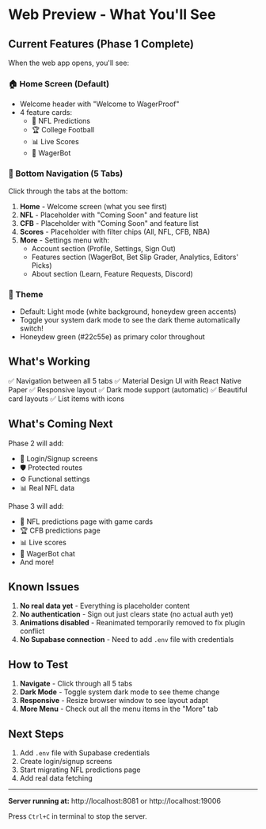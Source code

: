 # Web Preview - What You'll See

## Current Features (Phase 1 Complete)

When the web app opens, you'll see:

### 🏠 Home Screen (Default)
- Welcome header with "Welcome to WagerProof"
- 4 feature cards:
  - 🏈 NFL Predictions
  - 🏆 College Football
  - 📊 Live Scores
  - 🤖 WagerBot

### 📱 Bottom Navigation (5 Tabs)
Click through the tabs at the bottom:

1. **Home** - Welcome screen (what you see first)
2. **NFL** - Placeholder with "Coming Soon" and feature list
3. **CFB** - Placeholder with "Coming Soon" and feature list
4. **Scores** - Placeholder with filter chips (All, NFL, CFB, NBA)
5. **More** - Settings menu with:
   - Account section (Profile, Settings, Sign Out)
   - Features section (WagerBot, Bet Slip Grader, Analytics, Editors' Picks)
   - About section (Learn, Feature Requests, Discord)

### 🎨 Theme
- Default: Light mode (white background, honeydew green accents)
- Toggle your system dark mode to see the dark theme automatically switch!
- Honeydew green (#22c55e) as primary color throughout

## What's Working

✅ Navigation between all 5 tabs
✅ Material Design UI with React Native Paper
✅ Responsive layout
✅ Dark mode support (automatic)
✅ Beautiful card layouts
✅ List items with icons

## What's Coming Next

Phase 2 will add:
- 🔐 Login/Signup screens
- 🛡️ Protected routes
- ⚙️ Functional settings
- 📊 Real NFL data

Phase 3 will add:
- 🏈 NFL predictions page with game cards
- 🏆 CFB predictions page
- 📊 Live scores
- 🤖 WagerBot chat
- And more!

## Known Issues

1. **No real data yet** - Everything is placeholder content
2. **No authentication** - Sign out just clears state (no actual auth yet)
3. **Animations disabled** - Reanimated temporarily removed to fix plugin conflict
4. **No Supabase connection** - Need to add `.env` file with credentials

## How to Test

1. **Navigate** - Click through all 5 tabs
2. **Dark Mode** - Toggle system dark mode to see theme change
3. **Responsive** - Resize browser window to see layout adapt
4. **More Menu** - Check out all the menu items in the "More" tab

## Next Steps

1. Add `.env` file with Supabase credentials
2. Create login/signup screens
3. Start migrating NFL predictions page
4. Add real data fetching

---

**Server running at:** http://localhost:8081 or http://localhost:19006

Press `Ctrl+C` in terminal to stop the server.


